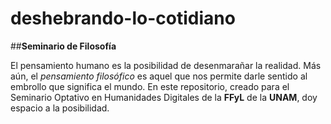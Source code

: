 # deshebrando-lo-cotidiano

##**Seminario de Filosofía**

El pensamiento humano es la posibilidad de desenmarañar la realidad. Más aún, el *pensamiento filosófico* es aquel que nos permite darle sentido al embrollo que significa el mundo. En este repositorio, creado para el Seminario Optativo en Humanidades Digitales de la **FFyL** de la **UNAM**, doy espacio a la posibilidad.
